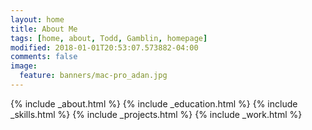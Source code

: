 ```yaml
---
layout: home
title: About Me
tags: [home, about, Todd, Gamblin, homepage]
modified: 2018-01-01T20:53:07.573882-04:00
comments: false
image:
  feature: banners/mac-pro_adan.jpg
---
```


{% include _about.html %}
{% include _education.html %}
{% include _skills.html %}
{% include _projects.html %}
{% include _work.html %}

